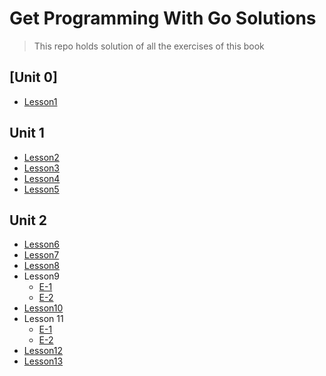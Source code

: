 # Get Programming With Go Solutions
> This repo holds solution of all the exercises of this book

## [Unit 0]
- [Lesson1](/Unit0/main.go)

## Unit 1
- [Lesson2](/Unit1/Lesson2/main.go)
- [Lesson3](/Unit1/Lesson3/main.go)
- [Lesson4](/Unit1/Lesson4/main.go)
- [Lesson5](/Unit1/Lesson5/main.go)

## Unit 2
- [Lesson6](/Unit2/Lesson6/main.go)
- [Lesson7](/Unit2/Lesson7/main.go)
- [Lesson8](/Unit2/Lesson8/main.go)
- Lesson9 
    - [E-1](Unit2/Lesson9/E1/caesar.go)
    - [E-2](Unit2/Lesson9/E2/international.go)
- [Lesson10](Unit2/Lesson10/main.go)
- Lesson 11
    - [E-1](Unit2/Lesson11/E1/decipher.go)
    - [E-2](Unit2/Lesson11/E2/cipher.go)
- [Lesson12](Unit3/Lesson12/functions.go)
- [Lesson13](Unit3/Lesson13/methods.go)
